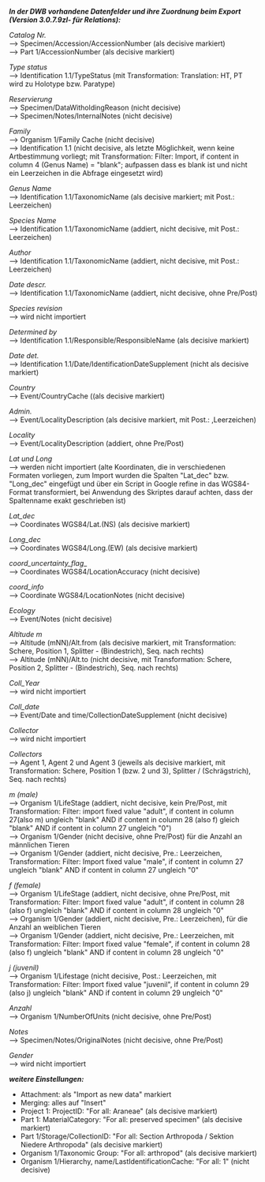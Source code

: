 ﻿***In der DWB vorhandene Datenfelder und ihre Zuordnung beim Export (Version 3.0.7.9zl- für Relations):***

_Catalog Nr._  
-->  Specimen/Accession/AccessionNumber (als decisive markiert)  
-->  Part 1/AccessionNumber (als decisive markiert)

_Type status_  
--> Identification 1.1/TypeStatus (mit Transformation: Translation: HT, PT wird zu Holotype bzw. Paratype)  

_Reservierung_  
--> Specimen/DataWitholdingReason  (nicht decisive)  
--> Specimen/Notes/InternalNotes (nicht decisive)

_Family_  
-->  Organism 1/Family Cache (nicht decisive)  
-->  Identification 1.1 (nicht decisive, als letzte Möglichkeit, wenn keine Artbestimmung vorliegt; mit Transformation: Filter: Import, if content in column 4 (Genus Name) = "blank"; aufpassen dass es blank ist und nicht ein Leerzeichen in die Abfrage eingesetzt wird) 

_Genus Name_  
--> Identification 1.1/TaxonomicName (als decisive markiert; mit Post.: Leerzeichen)

_Species Name_  
--> Identification 1.1/TaxonomicName (addiert, nicht decisive, mit Post.: Leerzeichen)

_Author_  
--> Identification 1.1/TaxonomicName (addiert, nicht decisive, mit Post.: Leerzeichen)

_Date descr._  
--> Identification 1.1/TaxonomicName (addiert, nicht decisive, ohne Pre/Post) 

_Species revision_  
--> wird nicht importiert
 
_Determined by_  
--> Identification 1.1/Responsible/ResponsibleName (als decisive markiert)

_Date det._  
--> Identification 1.1/Date/IdentificationDateSupplement (nicht als decisive markiert)

_Country_  
--> Event/CountryCache ((als decisive markiert)

_Admin._  
--> Event/LocalityDescription (als decisive markiert, mit Post.: ,Leerzeichen)

_Locality_  
--> Event/LocalityDescription (addiert, ohne Pre/Post)

_Lat und Long_  
--> werden nicht importiert (alte Koordinaten, die in verschiedenen Formaten vorliegen, zum Import wurden die Spalten "Lat_dec" bzw. "Long_dec" eingefügt und über ein Script in Google refine in das WGS84-Format transformiert, bei Anwendung des Skriptes darauf achten, dass der Spaltenname exakt geschrieben ist)

_Lat_dec_  
--> Coordinates WGS84/Lat.(NS) (als decisive markiert)

_Long_dec_  
--> Coordinates WGS84/Long.(EW) (als decisive markiert)

_coord_uncertainty_flag__  
--> Coordinates WGS84/LocationAccuracy (nicht decisive)

_coord_info_  
--> Coordinate WGS84/LocationNotes (nicht decisive)

_Ecology_  
--> Event/Notes (nicht decisive)

_Altitude m_  
--> Altitude (mNN)/Alt.from (als decisive markiert, mit Transformation: Schere, Position 1, Splitter - (Bindestrich), Seq. nach rechts)  
--> Altitude (mNN)/Alt.to (nicht decisive, mit Transformation: Schere, Position 2, Splitter - (Bindestrich), Seq. nach rechts) 

_Coll_Year_  
--> wird nicht importiert  

_Coll_date_  
--> Event/Date and time/CollectionDateSupplement (nicht decisive)

_Collector_  
--> wird nicht importiert  

_Collectors_  
--> Agent 1, Agent 2 und Agent 3 (jeweils als decisive markiert, mit Transformation: Schere, Position 1 (bzw. 2 und 3), Splitter / (Schrägstrich), Seq. nach rechts)

_m (male)_  
--> Organism 1/LifeStage (addiert, nicht decisive, kein Pre/Post, mit Transformation: Filter: import fixed value "adult", if content in column 27(also m) ungleich "blank" AND if content in column 28 (also f) gleich "blank" AND if content in column 27 ungleich "0")  
--> Organism 1/Gender (nicht decisive, ohne Pre/Post) für die Anzahl an männlichen Tieren  
--> Organism 1/Gender (addiert, nicht decisive, Pre.: Leerzeichen, Transformation: Filter: Import fixed value "male", if content in column 27 ungleich "blank" AND if content in column 27 ungleich "0"

_f (female)_  
--> Organism 1/LifeStage (addiert, nicht decisive, ohne Pre/Post, mit Transformation: Filter: Import fixed value "adult", if content in column 28 (also f) ungleich "blank" AND if content in column 28 ungleich "0"  
-->  Organism 1/Gender (addiert, nicht decisive, Pre.: Leerzeichen), für die Anzahl an weiblichen Tieren  
--> Organism 1/Gender (addiert, nicht decisive, Pre.: Leerzeichen, mit Transformation: Filter: Import fixed value "female", if content in column 28 (also f) ungleich "blank" AND if content in column 28 ungleich "0"

_j (juvenil)_  
-->  Organism 1/Lifestage (nicht decisive, Post.: Leerzeichen, mit Transformation: Filter: Import fixed value "juvenil", if content in column 29 (also j) ungleich "blank" AND if content in column 29 ungleich "0"

_Anzahl_  
--> Organism 1/NumberOfUnits (nicht decisive, ohne Pre/Post)
 
_Notes_  
-->  Specimen/Notes/OriginalNotes (nicht decisive, ohne Pre/Post)

_Gender_   
--> wird nicht importiert 


***weitere Einstellungen:***

 -  Attachment: als "Import as new data" markiert
 -  Merging: alles auf "Insert"
 -  Project 1: ProjectID: "For all: Araneae" (als decisive markiert)
 -  Part 1: MaterialCategory: "For all: preserved specimen" (als decisive markiert)
 -  Part 1/Storage/CollectionID: "For all: Section Arthropoda / Sektion Niedere Arthropoda" (als decisive markiert)
 -  Organism 1/Taxonomic Group: "For all: arthropod" (als decisive markiert)
 -  Organism 1/Hierarchy, name/LastIdentificationCache: "For all: 1" (nicht decisive)
